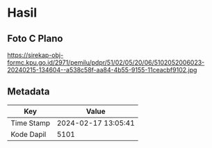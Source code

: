 # Hasil

## Foto C Plano

https://sirekap-obj-formc.kpu.go.id/2971/pemilu/pdpr/51/02/05/20/06/5102052006023-20240215-134604--a538c58f-aa84-4b55-9155-11ceacbf9102.jpg


## Metadata

| Key        | Value               |
| ---------- | ------------------- |
| Time Stamp | 2024-02-17 13:05:41 |
| Kode Dapil | 5101                |



